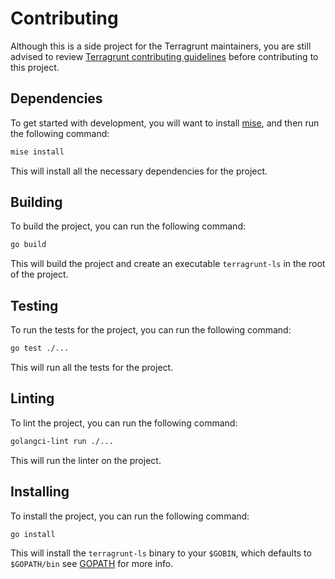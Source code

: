 # Contributing

Although this is a side project for the Terragrunt maintainers, you are still advised to review [Terragrunt contributing guidelines](https://terragrunt.gruntwork.io/docs/community/contributing/) before contributing to this project.

## Dependencies

To get started with development, you will want to install [mise](https://mise.jdx.dev/getting-started.html#_1-install-mise-cli), and then run the following command:

```bash
mise install
```

This will install all the necessary dependencies for the project.

## Building

To build the project, you can run the following command:

```bash
go build
```

This will build the project and create an executable `terragrunt-ls` in the root of the project.

## Testing

To run the tests for the project, you can run the following command:

```bash
go test ./...
```

This will run all the tests for the project.

## Linting

To lint the project, you can run the following command:

```bash
golangci-lint run ./...
```

This will run the linter on the project.

## Installing

To install the project, you can run the following command:

```bash
go install
```

This will install the `terragrunt-ls` binary to your `$GOBIN`, which defaults to `$GOPATH/bin` see [GOPATH](https://go.dev/wiki/GOPATH) for more info.

